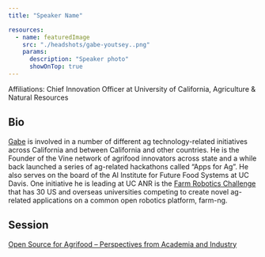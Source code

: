 ```yaml
---
title: "Speaker Name"

resources:
  - name: featuredImage
    src: "./headshots/gabe-youtsey..png"
    params:
      description: "Speaker photo"
      showOnTop: true
---
```


Affiliations: Chief Innovation Officer at University of California, Agriculture & Natural Resources

## Bio

[Gabe](https://www.linkedin.com/in/gyoutsey/) is involved in a number of different ag technology-related initiatives across California and between California and other countries. He is the Founder of the Vine network of agrifood innovators across state and a while back launched a series of ag-related hackathons called “Apps for Ag”. He also serves on the board of the AI Institute for Future Food Systems at UC Davis. One initiative he is leading at UC ANR is the [Farm Robotics Challenge](https://www.farmroboticschallenge.ai/) that has 30 US and overseas universities competing to create novel ag-related applications on a common open robotics platform, farm-ng.

## Session

[Open Source for Agrifood – Perspectives from Academia and Industry](../sessions/agrifood.md)
